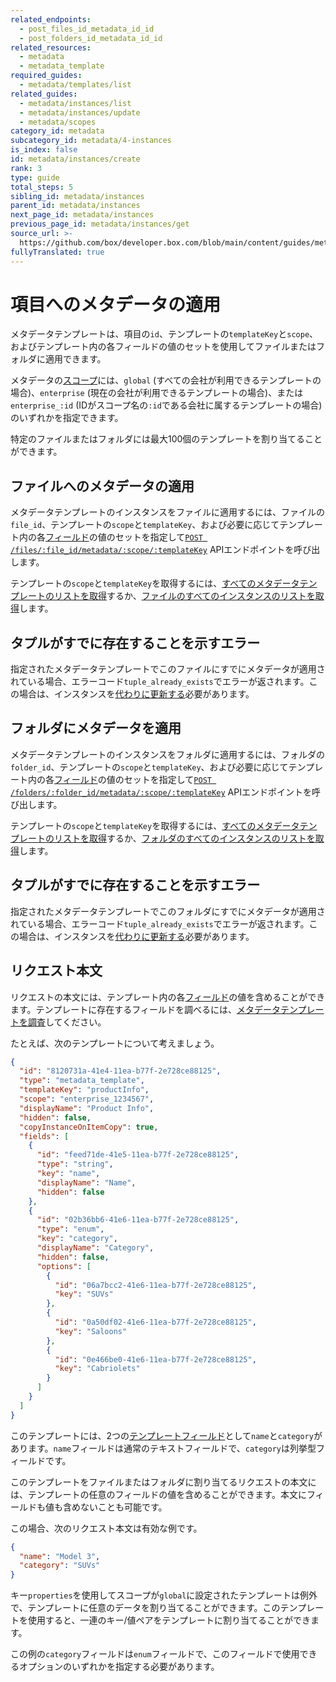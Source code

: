 ```yaml
---
related_endpoints:
  - post_files_id_metadata_id_id
  - post_folders_id_metadata_id_id
related_resources:
  - metadata
  - metadata_template
required_guides:
  - metadata/templates/list
related_guides:
  - metadata/instances/list
  - metadata/instances/update
  - metadata/scopes
category_id: metadata
subcategory_id: metadata/4-instances
is_index: false
id: metadata/instances/create
rank: 3
type: guide
total_steps: 5
sibling_id: metadata/instances
parent_id: metadata/instances
next_page_id: metadata/instances
previous_page_id: metadata/instances/get
source_url: >-
  https://github.com/box/developer.box.com/blob/main/content/guides/metadata/4-instances/3-create.md
fullyTranslated: true
---
```

# 項目へのメタデータの適用

メタデータテンプレートは、項目の`id`、テンプレートの`templateKey`と`scope`、およびテンプレート内の各フィールドの値のセットを使用してファイルまたはフォルダに適用できます。

<Message>

メタデータの[スコープ][scopes]には、`global` (すべての会社が利用できるテンプレートの場合)、`enterprise` (現在の会社が利用できるテンプレートの場合)、または`enterprise_:id` (IDがスコープ名の`:id`である会社に属するテンプレートの場合) のいずれかを指定できます。

</Message>

<Message warning>

特定のファイルまたはフォルダには最大100個のテンプレートを割り当てることができます。

</Message>

## ファイルへのメタデータの適用

メタデータテンプレートのインスタンスをファイルに適用するには、ファイルの`file_id`、テンプレートの`scope`と`templateKey`、および必要に応じてテンプレート内の各[フィールド][fields]の値のセットを指定して[`POST /files/:file_id/metadata/:scope/:templateKey`][e_on_file] APIエンドポイントを呼び出します。

<Samples id="post_files_id_metadata_id_id">

</Samples>

<Message>

テンプレートの`scope`と`templateKey`を取得するには、[すべてのメタデータテンプレートのリストを取得][g_list_templates]するか、[ファイルのすべてのインスタンスのリストを取得][g_list_instances_item]します。

</Message>

<Message warning>

## タプルがすでに存在することを示すエラー

指定されたメタデータテンプレートでこのファイルにすでにメタデータが適用されている場合、エラーコード`tuple_already_exists`でエラーが返されます。この場合は、インスタンスを[代わりに更新する](g://metadata/instances/update)必要があります。

</Message>

## フォルダにメタデータを適用

メタデータテンプレートのインスタンスをフォルダに適用するには、フォルダの`folder_id`、テンプレートの`scope`と`templateKey`、および必要に応じてテンプレート内の各[フィールド][fields]の値のセットを指定して[`POST /folders/:folder_id/metadata/:scope/:templateKey`][e_on_folder] APIエンドポイントを呼び出します。

<Samples id="post_folders_id_metadata_id_id">

</Samples>

<Message>

テンプレートの`scope`と`templateKey`を取得するには、[すべてのメタデータテンプレートのリストを取得][g_list_templates]するか、[フォルダのすべてのインスタンスのリストを取得][g_list_instances_item]します。

</Message>

<Message warning>

## タプルがすでに存在することを示すエラー

指定されたメタデータテンプレートでこのフォルダにすでにメタデータが適用されている場合、エラーコード`tuple_already_exists`でエラーが返されます。この場合は、インスタンスを[代わりに更新する](g://metadata/instances/update)必要があります。

</Message>

## リクエスト本文

リクエストの本文には、テンプレート内の各[フィールド][fields]の値を含めることができます。テンプレートに存在するフィールドを調べるには、[メタデータテンプレートを調査][g_get_metadata_template]してください。

たとえば、次のテンプレートについて考えましょう。

```json
{
  "id": "8120731a-41e4-11ea-b77f-2e728ce88125",
  "type": "metadata_template",
  "templateKey": "productInfo",
  "scope": "enterprise_1234567",
  "displayName": "Product Info",
  "hidden": false,
  "copyInstanceOnItemCopy": true,
  "fields": [
    {
      "id": "feed71de-41e5-11ea-b77f-2e728ce88125",
      "type": "string",
      "key": "name",
      "displayName": "Name",
      "hidden": false
    },
    {
      "id": "02b36bb6-41e6-11ea-b77f-2e728ce88125",
      "type": "enum",
      "key": "category",
      "displayName": "Category",
      "hidden": false,
      "options": [
        {
          "id": "06a7bcc2-41e6-11ea-b77f-2e728ce88125",
          "key": "SUVs"
        },
        {
          "id": "0a50df02-41e6-11ea-b77f-2e728ce88125",
          "key": "Saloons"
        },
        {
          "id": "0e466be0-41e6-11ea-b77f-2e728ce88125",
          "key": "Cabriolets"
        }
      ]
    }
  ]
}
```

このテンプレートには、2つの[テンプレートフィールド][fields]として`name`と`category`があります。`name`フィールドは通常のテキストフィールドで、`category`は列挙型フィールドです。

このテンプレートをファイルまたはフォルダに割り当てるリクエストの本文には、テンプレートの任意のフィールドの値を含めることができます。本文にフィールドも値も含めないことも可能です。

この場合、次のリクエスト本文は有効な例です。

```json
{
  "name": "Model 3",
  "category": "SUVs"
}
```

<Message notice>

キー`properties`を使用してスコープが`global`に設定されたテンプレートは例外で、テンプレートに任意のデータを割り当てることができます。このテンプレートを使用すると、一連のキー/値ペアをテンプレートに割り当てることができます。

</Message>

<Message warning>

この例の`category`フィールドは`enum`フィールドで、このフィールドで使用できるオプションのいずれかを指定する必要があります。

</Message>

[fields]: g://metadata/fields

[scopes]: g://metadata/scopes

[e_on_file]: e://post_files_id_metadata_id_id

[e_on_folder]: e://post_folders_id_metadata_id_id

[g_list_templates]: g://metadata/templates/list

[g_list_instances_item]: g://metadata/instances/list

[g_get_metadata_template]: g://metadata/templates/get
